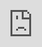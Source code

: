 ```yaml
---
title: "ELIS Masterclass: Diagnosing Students’ Learning Needs"
permalink: /elis-masterclass-diagnosing-students-learning-needs/
variant: markdown
description: ""
third_nav_title: View
---
```

<p></p>
<div class="isomer-image-wrapper">
<img style="width: 100%" height="auto" width="100%" alt="" src="/images/masterclass.png">
</div>
<p></p>
<p></p>
<div class="iframe-wrapper">
<iframe style="position:absolute;top:0;left:0;width:100%;height:100%;" allowfullscreen="true" frameborder="0" src="https://player.vimeo.com/video/451938413?h=3b4275c3e0&amp;badge=0&amp;autopause=0&amp;player_id=0&amp;app_id=58479"></iframe>
</div>
<p></p>